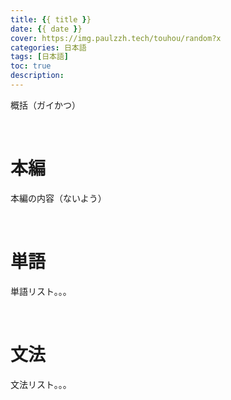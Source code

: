 ```yaml
---
title: {{ title }}
date: {{ date }}
cover: https://img.paulzzh.tech/touhou/random?x
categories: 日本語
tags: [日本語]
toc: true
description: 
---
```


概括（ガイかつ）

<br/>

<!--more-->

# **本編**

本編の内容（ないよう）

<br/>

# **単語**

単語リスト。。。

<br/>

# **文法**

文法リスト。。。

<br/>
